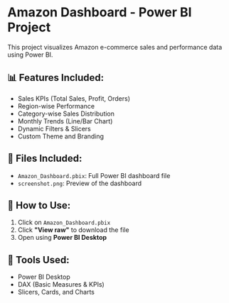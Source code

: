 # Amazon Dashboard - Power BI Project

This project visualizes Amazon e-commerce sales and performance data using Power BI.

## 📊 Features Included:
- Sales KPIs (Total Sales, Profit, Orders)
- Region-wise Performance
- Category-wise Sales Distribution
- Monthly Trends (Line/Bar Chart)
- Dynamic Filters & Slicers
- Custom Theme and Branding

## 📎 Files Included:
- `Amazon_Dashboard.pbix`: Full Power BI dashboard file
- `screenshot.png`: Preview of the dashboard

## 🚀 How to Use:
1. Click on `Amazon_Dashboard.pbix`
2. Click **"View raw"** to download the file
3. Open using **Power BI Desktop**

## 🧠 Tools Used:
- Power BI Desktop
- DAX (Basic Measures & KPIs)
- Slicers, Cards, and Charts
